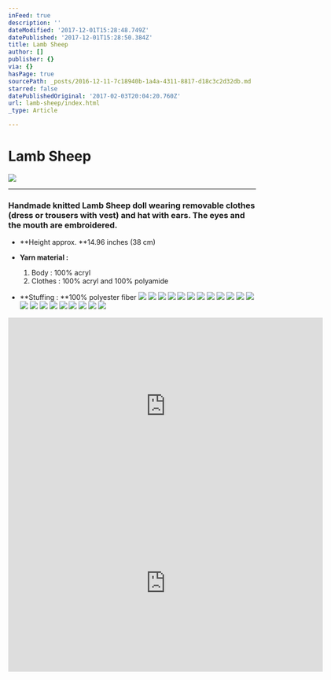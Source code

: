```yaml
---
inFeed: true
description: ''
dateModified: '2017-12-01T15:28:48.749Z'
datePublished: '2017-12-01T15:28:50.384Z'
title: Lamb Sheep
author: []
publisher: {}
via: {}
hasPage: true
sourcePath: _posts/2016-12-11-7c18940b-1a4a-4311-8817-d18c3c2d32db.md
starred: false
datePublishedOriginal: '2017-02-03T20:04:20.760Z'
url: lamb-sheep/index.html
_type: Article

---
```

# **Lamb Sheep**
![](https://the-grid-user-content.s3-us-west-2.amazonaws.com/344707d0-8711-47ed-8d72-61721aa3fec5.jpg)

---

### Handmade knitted **Lamb Sheep** doll wearing removable clothes (dress or trousers with vest) and hat with ears. The eyes and the mouth are embroidered.

* **Height approx. **14.96 inches (38 cm)
* **Yarn material :**
  1. Body : 100% acryl
  2. Clothes : 100% acryl and 100% polyamide

* **Stuffing : **100% polyester fiber
![](https://the-grid-user-content.s3-us-west-2.amazonaws.com/268547d8-df3b-446e-b2d4-020f81acc739.jpg)
![](https://the-grid-user-content.s3-us-west-2.amazonaws.com/fd688d0d-2043-4abe-914e-be233803fbb1.jpg)
![](https://the-grid-user-content.s3-us-west-2.amazonaws.com/c0cfd521-19e0-4a46-8d87-5e818085b213.jpg)
![](https://the-grid-user-content.s3-us-west-2.amazonaws.com/b7e18477-57b8-4b8a-9b98-381250d9b066.jpg)
![](https://the-grid-user-content.s3-us-west-2.amazonaws.com/43e058b2-dabe-44ea-a443-4e5822cadbc9.jpg)
![](https://the-grid-user-content.s3-us-west-2.amazonaws.com/e10a7614-b771-49e9-9c34-c3bab6e67673.jpg)
![](https://the-grid-user-content.s3-us-west-2.amazonaws.com/cc6972c6-c270-4173-b33d-e8cc6f63bd7a.jpg)
![](https://the-grid-user-content.s3-us-west-2.amazonaws.com/5e3661e5-b347-40af-aeba-cc7c2f233ff2.jpg)
![](https://the-grid-user-content.s3-us-west-2.amazonaws.com/3f24acf3-2d4f-4678-95ba-5dd747c40355.jpg)
![](https://the-grid-user-content.s3-us-west-2.amazonaws.com/178ae4b8-3f5d-455e-949e-47400fd2293f.jpg)
![](https://the-grid-user-content.s3-us-west-2.amazonaws.com/7c96f294-0f5f-4f4c-a4c6-f503b17433a1.jpg)
![](https://the-grid-user-content.s3-us-west-2.amazonaws.com/fcc8c1c6-a87e-4adc-862a-419c50ed10a2.jpg)
![](https://the-grid-user-content.s3-us-west-2.amazonaws.com/ff665d7b-e21d-44f7-9966-da83b89ebdcb.jpg)
![](https://the-grid-user-content.s3-us-west-2.amazonaws.com/28c17036-72e4-4343-9768-6b29a3cb5936.jpg)
![](https://the-grid-user-content.s3-us-west-2.amazonaws.com/fce05e78-1841-4ec0-88c0-cd5d256fc858.jpg)
![](https://the-grid-user-content.s3-us-west-2.amazonaws.com/5f6423a0-1e9b-4fab-b8d6-eb180041fe2d.jpg)
![](https://the-grid-user-content.s3-us-west-2.amazonaws.com/c17cda02-b577-4c7c-90f1-580784a84f94.jpg)
![](https://the-grid-user-content.s3-us-west-2.amazonaws.com/0a4b4e39-18fa-4d35-94ba-942673d4fbc1.jpg)
![](https://the-grid-user-content.s3-us-west-2.amazonaws.com/908d7c8a-cd1c-41f0-ac89-6d9998dc6cb2.jpg)
![](https://the-grid-user-content.s3-us-west-2.amazonaws.com/f3219386-d1e2-414f-9b91-b7c4431b8446.jpg)
![](https://the-grid-user-content.s3-us-west-2.amazonaws.com/d00681d4-bfd1-430b-9ffc-7d3b789741b3.jpg)

<iframe src="https://cdn.embedly.com/widgets/media.html?src=https%3A%2F%2Fwww.youtube.com%2Fembed%2FGF6srBYEaCo%3Ffeature%3Doembed&amp;url=http%3A%2F%2Fwww.youtube.com%2Fwatch%3Fv%3DGF6srBYEaCo&amp;image=https%3A%2F%2Fi.ytimg.com%2Fvi%2FGF6srBYEaCo%2Fhqdefault.jpg&amp;key=a715cf41cc93453ca338d350cd26f87b&amp;type=text%2Fhtml&amp;schema=youtube" width="640" height="360" scrolling="no" frameborder="0" allowfullscreen="" style=""></iframe>

<iframe src="https://cdn.embedly.com/widgets/media.html?src=https%3A%2F%2Fwww.youtube.com%2Fembed%2F5uyvxIWExFA%3Ffeature%3Doembed&amp;url=http%3A%2F%2Fwww.youtube.com%2Fwatch%3Fv%3D5uyvxIWExFA&amp;image=https%3A%2F%2Fi.ytimg.com%2Fvi%2F5uyvxIWExFA%2Fhqdefault.jpg&amp;key=a715cf41cc93453ca338d350cd26f87b&amp;type=text%2Fhtml&amp;schema=youtube" width="640" height="360" scrolling="no" frameborder="0" allowfullscreen="" style=""></iframe>